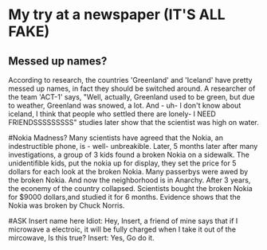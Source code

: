 # My try at a newspaper (IT'S ALL FAKE)
## Messed up names?
 According to research, the countries 'Greenland' and 'Iceland' have pretty messed up names, in fact they should be switched around. A researcher of the team 'ACT-1' says, "Well, actually, Greenland used to be green, but due to weather, Greenland was snowed, a lot. And - uh- I don't know about iceland, I think that people who settled there are lonely- I NEED FRIENDSSSSSSSSS" studies later show that the scientist was high on water. 
 
 #Nokia Madness?
 Many scientists have agreed that the Nokia, an indestructible phone, is - well- unbreakible. Later, 5 months later after many investigations, a group of 3 kids found a broken Nokia on a sidewalk. The unidentifible kids, put the nokia up for display, they set the price for 5 dollars for each look at the broken Nokia. Many passerbys were awed by the broken Nokia. And now the neighborhood is in Anarchy. After 3 years, the econemy of the country collapsed. Scientists bought the broken Nokia for $9000 dollars,and studied it for 6 months. Evidence shows that the Nokia was broken by Chuck Norris.
 
 #ASK Insert name here
  Idiot: Hey, Insert, a friend of mine says that if I microwave a electroic, it will be fully charged when I take it out of the mircowave, Is this true?
  Insert: Yes, Go do it. 
  
